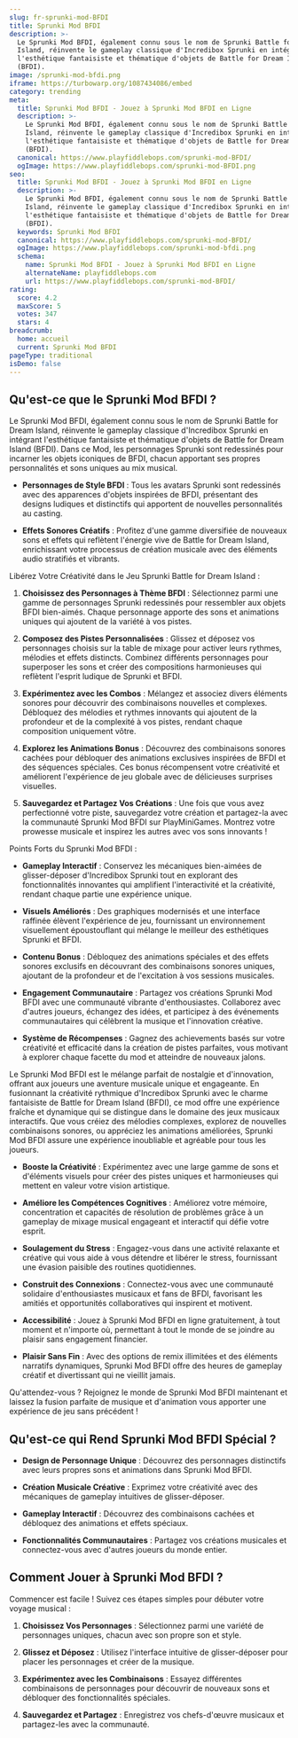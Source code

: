 ```yaml
---
slug: fr-sprunki-mod-BFDI
title: Sprunki Mod BFDI
description: >-
  Le Sprunki Mod BFDI, également connu sous le nom de Sprunki Battle for Dream
  Island, réinvente le gameplay classique d'Incredibox Sprunki en intégrant
  l'esthétique fantaisiste et thématique d'objets de Battle for Dream Island
  (BFDI).
image: /sprunki-mod-bfdi.png
iframe: https://turbowarp.org/1087434086/embed
category: trending
meta:
  title: Sprunki Mod BFDI - Jouez à Sprunki Mod BFDI en Ligne
  description: >-
    Le Sprunki Mod BFDI, également connu sous le nom de Sprunki Battle for Dream
    Island, réinvente le gameplay classique d'Incredibox Sprunki en intégrant
    l'esthétique fantaisiste et thématique d'objets de Battle for Dream Island
    (BFDI).
  canonical: https://www.playfiddlebops.com/sprunki-mod-BFDI/
  ogImage: https://www.playfiddlebops.com/sprunki-mod-BFDI.png
seo:
  title: Sprunki Mod BFDI - Jouez à Sprunki Mod BFDI en Ligne
  description: >-
    Le Sprunki Mod BFDI, également connu sous le nom de Sprunki Battle for Dream
    Island, réinvente le gameplay classique d'Incredibox Sprunki en intégrant
    l'esthétique fantaisiste et thématique d'objets de Battle for Dream Island
    (BFDI).
  keywords: Sprunki Mod BFDI
  canonical: https://www.playfiddlebops.com/sprunki-mod-BFDI/
  ogImage: https://www.playfiddlebops.com/sprunki-mod-bfdi.png
  schema:
    name: Sprunki Mod BFDI - Jouez à Sprunki Mod BFDI en Ligne
    alternateName: playfiddlebops.com
    url: https://www.playfiddlebops.com/sprunki-mod-BFDI/
rating:
  score: 4.2
  maxScore: 5
  votes: 347
  stars: 4
breadcrumb:
  home: accueil
  current: Sprunki Mod BFDI
pageType: traditional
isDemo: false
---
```


## Qu'est-ce que le Sprunki Mod BFDI ?

Le Sprunki Mod BFDI, également connu sous le nom de Sprunki Battle for Dream Island, réinvente le gameplay classique d'Incredibox Sprunki en intégrant l'esthétique fantaisiste et thématique d'objets de Battle for Dream Island (BFDI). Dans ce Mod, les personnages Sprunki sont redessinés pour incarner les objets iconiques de BFDI, chacun apportant ses propres personnalités et sons uniques au mix musical.

- **Personnages de Style BFDI** : Tous les avatars Sprunki sont redessinés avec des apparences d'objets inspirées de BFDI, présentant des designs ludiques et distinctifs qui apportent de nouvelles personnalités au casting.

- **Effets Sonores Créatifs** : Profitez d'une gamme diversifiée de nouveaux sons et effets qui reflètent l'énergie vive de Battle for Dream Island, enrichissant votre processus de création musicale avec des éléments audio stratifiés et vibrants.

Libérez Votre Créativité dans le Jeu Sprunki Battle for Dream Island :

1. **Choisissez des Personnages à Thème BFDI** : Sélectionnez parmi une gamme de personnages Sprunki redessinés pour ressembler aux objets BFDI bien-aimés. Chaque personnage apporte des sons et animations uniques qui ajoutent de la variété à vos pistes.

1. **Composez des Pistes Personnalisées** : Glissez et déposez vos personnages choisis sur la table de mixage pour activer leurs rythmes, mélodies et effets distincts. Combinez différents personnages pour superposer les sons et créer des compositions harmonieuses qui reflètent l'esprit ludique de Sprunki et BFDI.

1. **Expérimentez avec les Combos** : Mélangez et associez divers éléments sonores pour découvrir des combinaisons nouvelles et complexes. Débloquez des mélodies et rythmes innovants qui ajoutent de la profondeur et de la complexité à vos pistes, rendant chaque composition uniquement vôtre.

1. **Explorez les Animations Bonus** : Découvrez des combinaisons sonores cachées pour débloquer des animations exclusives inspirées de BFDI et des séquences spéciales. Ces bonus récompensent votre créativité et améliorent l'expérience de jeu globale avec de délicieuses surprises visuelles.

1. **Sauvegardez et Partagez Vos Créations** : Une fois que vous avez perfectionné votre piste, sauvegardez votre création et partagez-la avec la communauté Sprunki Mod BFDI sur PlayMiniGames. Montrez votre prowesse musicale et inspirez les autres avec vos sons innovants !

Points Forts du Sprunki Mod BFDI :

- **Gameplay Interactif** : Conservez les mécaniques bien-aimées de glisser-déposer d'Incredibox Sprunki tout en explorant des fonctionnalités innovantes qui amplifient l'interactivité et la créativité, rendant chaque partie une expérience unique.

- **Visuels Améliorés** : Des graphiques modernisés et une interface raffinée élèvent l'expérience de jeu, fournissant un environnement visuellement époustouflant qui mélange le meilleur des esthétiques Sprunki et BFDI.

- **Contenu Bonus** : Débloquez des animations spéciales et des effets sonores exclusifs en découvrant des combinaisons sonores uniques, ajoutant de la profondeur et de l'excitation à vos sessions musicales.

- **Engagement Communautaire** : Partagez vos créations Sprunki Mod BFDI avec une communauté vibrante d'enthousiastes. Collaborez avec d'autres joueurs, échangez des idées, et participez à des événements communautaires qui célèbrent la musique et l'innovation créative.

- **Système de Récompenses** : Gagnez des achievements basés sur votre créativité et efficacité dans la création de pistes parfaites, vous motivant à explorer chaque facette du mod et atteindre de nouveaux jalons.

Le Sprunki Mod BFDI est le mélange parfait de nostalgie et d'innovation, offrant aux joueurs une aventure musicale unique et engageante. En fusionnant la créativité rythmique d'Incredibox Sprunki avec le charme fantaisiste de Battle for Dream Island (BFDI), ce mod offre une expérience fraîche et dynamique qui se distingue dans le domaine des jeux musicaux interactifs. Que vous créiez des mélodies complexes, explorez de nouvelles combinaisons sonores, ou appréciez les animations améliorées, Sprunki Mod BFDI assure une expérience inoubliable et agréable pour tous les joueurs.

- **Booste la Créativité** : Expérimentez avec une large gamme de sons et d'éléments visuels pour créer des pistes uniques et harmonieuses qui mettent en valeur votre vision artistique.

- **Améliore les Compétences Cognitives** : Améliorez votre mémoire, concentration et capacités de résolution de problèmes grâce à un gameplay de mixage musical engageant et interactif qui défie votre esprit.

- **Soulagement du Stress** : Engagez-vous dans une activité relaxante et créative qui vous aide à vous détendre et libérer le stress, fournissant une évasion paisible des routines quotidiennes.

- **Construit des Connexions** : Connectez-vous avec une communauté solidaire d'enthousiastes musicaux et fans de BFDI, favorisant les amitiés et opportunités collaboratives qui inspirent et motivent.

- **Accessibilité** : Jouez à Sprunki Mod BFDI en ligne gratuitement, à tout moment et n'importe où, permettant à tout le monde de se joindre au plaisir sans engagement financier.

- **Plaisir Sans Fin** : Avec des options de remix illimitées et des éléments narratifs dynamiques, Sprunki Mod BFDI offre des heures de gameplay créatif et divertissant qui ne vieillit jamais.

Qu'attendez-vous ? Rejoignez le monde de Sprunki Mod BFDI maintenant et laissez la fusion parfaite de musique et d'animation vous apporter une expérience de jeu sans précédent !

## Qu'est-ce qui Rend Sprunki Mod BFDI Spécial ?

- **Design de Personnage Unique** : Découvrez des personnages distinctifs avec leurs propres sons et animations dans Sprunki Mod BFDI.

- **Création Musicale Créative** : Exprimez votre créativité avec des mécaniques de gameplay intuitives de glisser-déposer.

- **Gameplay Interactif** : Découvrez des combinaisons cachées et débloquez des animations et effets spéciaux.

- **Fonctionnalités Communautaires** : Partagez vos créations musicales et connectez-vous avec d'autres joueurs du monde entier.

## Comment Jouer à Sprunki Mod BFDI ?

Commencer est facile ! Suivez ces étapes simples pour débuter votre voyage musical :

1. **Choisissez Vos Personnages** : Sélectionnez parmi une variété de personnages uniques, chacun avec son propre son et style.

1. **Glissez et Déposez** : Utilisez l'interface intuitive de glisser-déposer pour placer les personnages et créer de la musique.

1. **Expérimentez avec les Combinaisons** : Essayez différentes combinaisons de personnages pour découvrir de nouveaux sons et débloquer des fonctionnalités spéciales.

1. **Sauvegardez et Partagez** : Enregistrez vos chefs-d'œuvre musicaux et partagez-les avec la communauté.